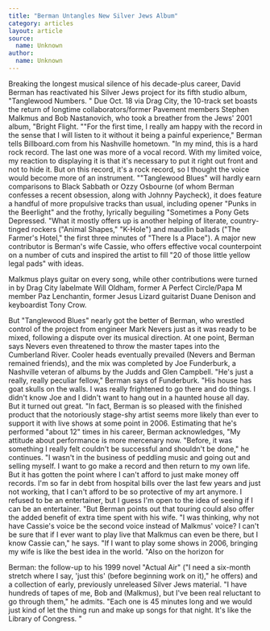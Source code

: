```yaml
---
title: "Berman Untangles New Silver Jews Album"
category: articles
layout: article
source:
  name: Unknown
author:
  name: Unknown
---
```


Breaking the longest musical silence of his decade-plus career, David Berman has reactivated his Silver Jews project for its fifth studio album, "Tanglewood Numbers. " Due Oct. 18 via Drag City, the 10-track set boasts the return of longtime collaborators/former Pavement members Stephen Malkmus and Bob Nastanovich, who took a breather from the Jews' 2001 album, "Bright Flight. ""For the first time, I really am happy with the record in the sense that I will listen to it without it being a painful experience," Berman tells Billboard.com from his Nashville hometown. "In my mind, this is a hard rock record. The last one was more of a vocal record. With my limited voice, my reaction to displaying it is that it's necessary to put it right out front and not to hide it. But on this record, it's a rock record, so I thought the voice would become more of an instrument. ""Tanglewood Blues" will hardly earn comparisons to Black Sabbath or Ozzy Osbourne (of whom Berman confesses a recent obsession, along with Johnny Paycheck), it does feature a handful of more propulsive tracks than usual, including opener "Punks in the Beerlight" and the frothy, lyrically beguiling "Sometimes a Pony Gets Depressed. "What it mostly offers up is another helping of literate, country-tinged rockers ("Animal Shapes," "K-Hole") and maudlin ballads ("The Farmer's Hotel," the first three minutes of "There Is a Place"). A major new contributor is Berman's wife Cassie, who offers effective vocal counterpoint on a number of cuts and inspired the artist to fill "20 of those little yellow legal pads" with ideas.

Malkmus plays guitar on every song, while other contributions were turned in by Drag City labelmate Will Oldham, former A Perfect Circle/Papa M member Paz Lenchantin, former Jesus Lizard guitarist Duane Denison and keyboardist Tony Crow.

But "Tanglewood Blues" nearly got the better of Berman, who wrestled control of the project from engineer Mark Nevers just as it was ready to be mixed, following a dispute over its musical direction. At one point, Berman says Nevers even threatened to throw the master tapes into the Cumberland River. Cooler heads eventually prevailed (Nevers and Berman remained friends), and the mix was completed by Joe Funderburk, a Nashville veteran of albums by the Judds and Glen Campbell. "He's just a really, really peculiar fellow," Berman says of Funderburk. "His house has goat skulls on the walls. I was really frightened to go there and do things. I didn't know Joe and I didn't want to hang out in a haunted house all day. But it turned out great. "In fact, Berman is so pleased with the finished product that the notoriously stage-shy artist seems more likely than ever to support it with live shows at some point in 2006. Estimating that he's performed "about 12" times in his career, Berman acknowledges, "My attitude about performance is more mercenary now. "Before, it was something I really felt couldn't be successful and shouldn't be done," he continues. "I wasn't in the business of peddling music and going out and selling myself. I want to go make a record and then return to my own life. But it has gotten the point where I can't afford to just make money off records. I'm so far in debt from hospital bills over the last few years and just not working, that I can't afford to be so protective of my art anymore. I refused to be an entertainer, but I guess I'm open to the idea of seeing if I can be an entertainer. "But Berman points out that touring could also offer the added benefit of extra time spent with his wife. "I was thinking, why not have Cassie's voice be the second voice instead of Malkmus' voice? I can't be sure that if I ever want to play live that Malkmus can even be there, but I know Cassie can," he says. "If I want to play some shows in 2006, bringing my wife is like the best idea in the world. "Also on the horizon for 

Berman: the follow-up to his 1999 novel "Actual Air" ("I need a six-month stretch where I say, 'just this' (before beginning work on it)," he offers) and a collection of early, previously unreleased Silver Jews material. "I have hundreds of tapes of me, Bob and (Malkmus), but I've been real reluctant to go through them," he admits. "Each one is 45 minutes long and we would just kind of let the thing run and make up songs for that night. It's like the Library of Congress. "
